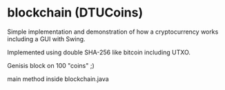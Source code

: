 # blockchain (DTUCoins)

Simple implementation and demonstration of how a cryptocurrency works including a GUI with Swing. 

Implemented using double SHA-256 like bitcoin including UTXO. 

Genisis block on 100 "coins" ;)

main method inside blockchain.java 
